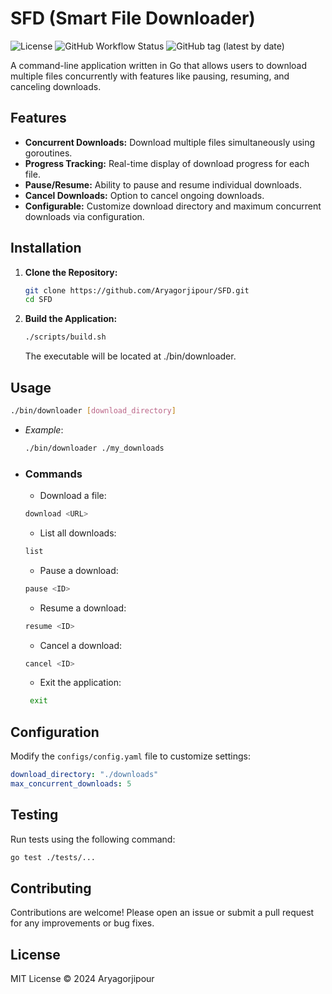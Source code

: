 # SFD (Smart File Downloader)

![License](https://img.shields.io/github/license/Aryagorjipour/SFD)
![GitHub Workflow Status](https://img.shields.io/github/actions/workflow/status/Aryagorjipour/SFD/ci.yml)
![GitHub tag (latest by date)](https://img.shields.io/github/v/tag/Aryagorjipour/SFD)

A command-line application written in Go that allows users to download multiple files concurrently with features like pausing, resuming, and canceling downloads.

## Features

- **Concurrent Downloads:** Download multiple files simultaneously using goroutines.
- **Progress Tracking:** Real-time display of download progress for each file.
- **Pause/Resume:** Ability to pause and resume individual downloads.
- **Cancel Downloads:** Option to cancel ongoing downloads.
- **Configurable:** Customize download directory and maximum concurrent downloads via configuration.

## Installation

1. **Clone the Repository:**

   ```bash
   git clone https://github.com/Aryagorjipour/SFD.git
   cd SFD
   ```

2. **Build the Application:**
   ```bash
   ./scripts/build.sh
   ```
   The executable will be located at ./bin/downloader.

## Usage
   ```bash
   ./bin/downloader [download_directory]
   ```
- _Example_:
   ```bash
   ./bin/downloader ./my_downloads
   ```
- ### Commands
    - Download a file:
    ```bash
    download <URL>
    ```
    - List all downloads:
    ```bash
    list
    ```
    - Pause a download:
    ```bash
    pause <ID>
    ```
    - Resume a download:
    ```bash
    resume <ID>
    ```
    - Cancel a download:
    ```bash
    cancel <ID>
    ```
   - Exit the application:
   ```bash
    exit
   ```

## Configuration

Modify the `configs/config.yaml` file to customize settings:
```yaml
download_directory: "./downloads"
max_concurrent_downloads: 5
```

## Testing

Run tests using the following command:
```bash
go test ./tests/...
```

## Contributing

Contributions are welcome! Please open an issue or submit a pull request for any improvements or bug fixes.

## License

MIT License © 2024 Aryagorjipour
